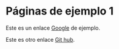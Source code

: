 # Páginas de ejemplo 1

Este es un enlace [Google](https://www.google.com) de ejemplo.

Este es otro enlace [Git hub](https://github.com/SandraMTJ).
